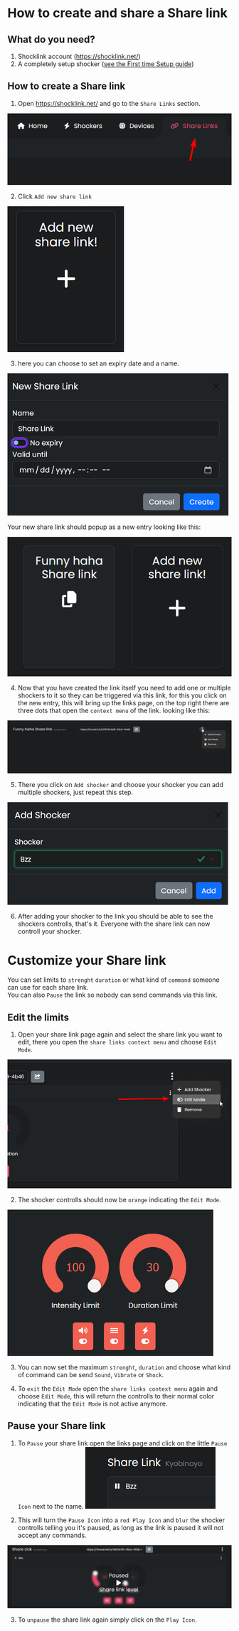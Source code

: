 # How to create and share a Share link
## What do you need?  
1. Shocklink account (https://shocklink.net/)
2. A completely setup shocker ([see the First time Setup guide](../quickstart/first-setup.md))



  ## How to create a Share link

  1. Open https://shocklink.net/ and go to the ``Share Links`` section.
  
![Image "Find add Button"](../static/kyobinoyo/findshocklinks.png)  

  2. Click ``Add new share link``

![Image "Find add Button"](../static/kyobinoyo/addnewsharelink.png)  

  3. here you can choose to set an expiry date and a name.

![Image "Find add Button"](../static/kyobinoyo/createshocklink.png)  

  Your new share link should popup as a new entry looking like this:

![Image "Find add Button"](../static/kyobinoyo/sharelinkcreated.png)  

  4. Now that you have created the link itself you need to add one or multiple shockers to it so they can be triggered via this link, for this you click on the new entry, this will bring up the links page, on the top right there are three dots that open the ``context menu`` of the link. looking like this:

![Image "Find add Button"](../static/kyobinoyo/addshockertosharelink.png)  
  
  5. There you click on ``Add shocker`` and choose your shocker you can add multiple shockers, just repeat this step.

![Image "Find add Button"](../static/kyobinoyo/addshockertosharelink2.png)  

  6.  After adding your shocker to the link you should be able to see the shockers controlls, that's it. Everyone with the share link can now controll your shocker.


   # Customize your Share link
You can set limits to ``strenght`` ``duration`` or what kind of ``command`` someone can use for each share link.  
You can also ``Pause`` the link so nobody can send commands via this link.  


  

  ## Edit the limits
  1. Open your share link page again and select the share link you want to edit, there you open the ``share links context menu`` and choose ``Edit Mode``.

![Image "Find add Button"](../static/kyobinoyo/editlinkllimits.png)  
  
  2. The shocker controlls should now be ``orange`` indicating the ``Edit Mode``.
  
![Image "Find add Button"](../static/kyobinoyo/editinterface.png)  
  
  3. You can now set the maximum ``strenght``, ``duration`` and choose what kind of command can be send ``Sound``, ``Vibrate`` or ``Shock``.

  4. To ``exit`` the ``Edit Mode`` open the ``share links context menu`` again and choose ``Edit Mode``, this will return the controlls to their normal color indicating that the ``Edit Mode`` is not active anymore.





## Pause your Share link

  1. To ``Pause`` your share link open the links page and click on the little ``Pause Icon`` next to the name.
![Image "Find add Button"](../static/kyobinoyo/pauseshocker.png)  

  2. This will turn the ``Pause Icon`` into a ``red Play Icon`` and ``blur`` the shocker controlls telling you it's paused, as long as the link is paused it will not accept any commands.

![Image "Find add Button"](../static/kyobinoyo/pausedlink.png)  

  3. To ``unpause`` the share link again simply click on the ``Play Icon``.

  

  
